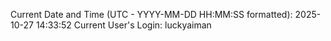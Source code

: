 Current Date and Time (UTC - YYYY-MM-DD HH:MM:SS formatted): 2025-10-27 14:33:52
Current User's Login: luckyaiman
